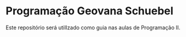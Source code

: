 # Programação Geovana Schuebel
Este repositório será utilIzado como guia nas aulas de Programação II.
